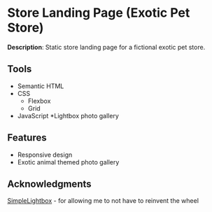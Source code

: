 # Store Landing Page (Exotic Pet Store)
**Description**: Static store landing page for a fictional exotic pet store. 

## Tools
* Semantic HTML
* CSS
  * Flexbox
  * Grid
* JavaScript
  *Lightbox photo gallery

## Features
* Responsive design 
* Exotic animal themed photo gallery

## Acknowledgments
[SimpleLightbox](https://simplelightbox.com/) - for allowing me to not have to reinvent the wheel

